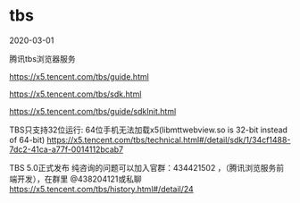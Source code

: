 # tbs
2020-03-01

腾讯tbs浏览器服务

https://x5.tencent.com/tbs/guide.html

https://x5.tencent.com/tbs/sdk.html

https://x5.tencent.com/tbs/guide/sdkInit.html

TBS只支持32位运行:
64位手机无法加载x5(libmttwebview.so is 32-bit instead of 64-bit)
https://x5.tencent.com/tbs/technical.html#/detail/sdk/1/34cf1488-7dc2-41ca-a77f-0014112bcab7

TBS 5.0正式发布
纯咨询的问题可以加入官群：434421502 ，（腾讯浏览服务前端开发），在群里 @438204121或私聊
https://x5.tencent.com/tbs/history.html#/detail/24